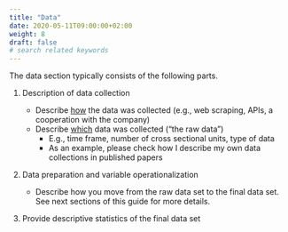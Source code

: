 ```yaml
---
title: "Data"
date: 2020-05-11T09:00:00+02:00
weight: 8
draft: false
# search related keywords
---
```


The data section typically consists of the following parts.

1. Description of data collection
    * Describe <ins>how</ins> the data was collected (e.g., web scraping, APIs, a cooperation with the       company)
    * Describe <ins>which</ins> data was collected (“the raw data”)
      * E.g., time frame, number of cross sectional units, type of data
      * As an example, please check how I describe my own data collections in published papers

2. Data preparation and variable operationalization
    * Describe how you move from the raw data set to the final data set. See next sections of this guide for more details.

3. Provide descriptive statistics of the final data set

<!--
**A few stellar data sections**:
- Please have a look at Gordon, Brett R.,Avi Goldfarb, and Yang Li. "Does price elasticity vary with
    economic growth? A cross category analysis." *Journal of Marketing Research* 50.1 (2013): 4 23. This is
    a very well written description of how the data was prepared. Take it as an example/motivation of how
    you could write up your data section, too.
-->
